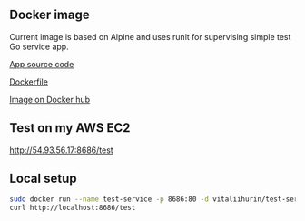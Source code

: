 Docker image
---
Current image is based on Alpine and uses runit for supervising simple test Go service app.

[App source code](test-service/main.go)

[Dockerfile](test-service/Dockerfile)

[Image on Docker hub](https://hub.docker.com/r/vitaliihurin/test-service/)



Test on my AWS EC2
---
http://54.93.56.17:8686/test



Local setup
---
```bash
sudo docker run --name test-service -p 8686:80 -d vitaliihurin/test-service
curl http://localhost:8686/test
```
